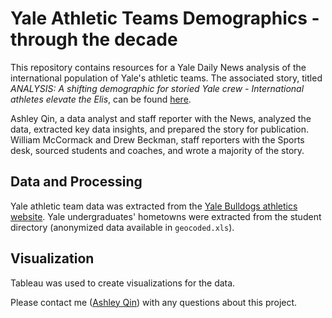 # Yale Athletic Teams Demographics - through the decade

This repository contains resources for a Yale Daily News analysis of the international population of Yale's athletic teams. The associated story, titled *ANALYSIS: A shifting demographic for storied Yale crew - International athletes elevate the Elis*, can be found [here](http://features.yaledailynews.com/blog/2020/04/24/analysis-a-shifting-demographic-for-storied-yale-crew-international-athletes-elevate-the-elis/).

Ashley Qin, a data analyst and staff reporter with the News, analyzed the data, extracted key data insights, and prepared the story for publication. William McCormack and Drew Beckman, staff reporters with the Sports desk, sourced students and coaches, and wrote a majority of the story.

## Data and Processing
Yale athletic team data was extracted from the [Yale Bulldogs athletics website](https://yalebulldogs.com/index.aspx). Yale undergraduates' hometowns were extracted from the student directory (anonymized data available in `geocoded.xls`).

## Visualization
Tableau was used to create visualizations for the data.

Please contact me ([Ashley Qin](ashley.qin@yale.edu)) with any questions about this project.
